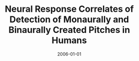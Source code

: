 ---
title: "Neural Response Correlates of Detection of Monaurally and Binaurally Created Pitches in Humans"
collection: publications
permalink: /publication/2006_neural-response-correlates-of-detection-of-monaura
date: 2006-01-01
year: 2006
venue: 'Cerebral Cortex'
authors: 'Chait M, Poeppel D, Simon JZ'
number: '50'
citation: 'Chait M, Poeppel D, Simon JZ (2006). Neural Response Correlates of Detection of Monaurally and Binaurally Created Pitches in Humans. Cerebral Cortex.'
category: 'article'
---